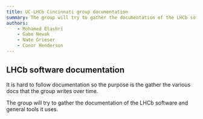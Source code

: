 ```yaml
---
title: UC-LHCb Cincinnati group documentation
summary: The group will try to gather the documentation of the LHCb software and general tools it uses.
authors:
    - Mohamed Elashri
    - Gabe Newak
    - Nate Grieser
    - Conor Henderson
---
```


## LHCb software documentation

It is hard to follow documentation so the purpose is the gather the various docs that the group writes over time. 

The group will try to gather the documentation of the LHCb software and general tools it uses.

